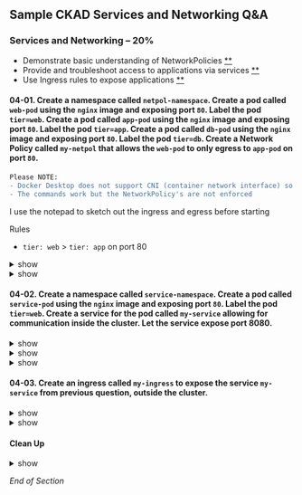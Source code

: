 ## Sample CKAD Services and Networking Q&A

### Services and Networking – 20%

- Demonstrate basic understanding of NetworkPolicies [\*\*](https://github.com/jamesbuckett/ckad-questions/blob/main/04-ckad-services-networking.md#04-01-create-a-namespace-called-netpol-namespace-create-a-pod-called-web-pod-using-the-nginx-image-and-exposing-port-80-label-the-pod-tierweb-create-a-pod-called-app-pod-using-the-nginx-image-and-exposing-port-80-label-the-pod-tierapp-create-a-pod-called-db-pod-using-the-nginx-image-and-exposing-port-80-label-the-pod-tierdb-create-a-network-policy-called-my-netpol-that-allows-the-web-pod-to-only-egress-to-app-pod-on-port-80-in-turn-only-allow-app-pod-to-egress-to-db-pod-on-port-80)
- Provide and troubleshoot access to applications via services [\*\*](https://github.com/jamesbuckett/ckad-questions/blob/main/04-ckad-services-networking.md#04-02-create-a-namespace-called-service-namespace-create-a-pod-called-service-pod-using-the-nginx-image-and-exposing-port-80-label-the-pod-tierweb-create-a-service-for-the-pod-called-my-service-allowing-for-communication-inside-the-cluster-let-the-service-expose-port-8080)
- Use Ingress rules to expose applications [\*\*](https://github.com/jamesbuckett/ckad-questions/blob/main/04-ckad-services-networking.md#04-03-create-an-ingress-called-my-ingress-to-expose-the-service-my-service-outside-the-cluster)

#### 04-01. Create a namespace called `netpol-namespace`. Create a pod called `web-pod` using the `nginx` image and exposing port `80`. Label the pod `tier=web`. Create a pod called `app-pod` using the `nginx` image and exposing port `80`. Label the pod `tier=app`. Create a pod called `db-pod` using the `nginx` image and exposing port `80`. Label the pod `tier=db`. Create a Network Policy called `my-netpol` that allows the `web-pod` to only egress to `app-pod` on port `80`.

```diff
Please NOTE:
- Docker Desktop does not support CNI (container network interface) so the NetworkPolicy's define are ignored.
- The commands work but the NetworkPolicy's are not enforced
```

I use the notepad to sketch out the ingress and egress before starting

Rules

- `tier: web` > `tier: app` on port 80

<details><summary>show</summary>
<p>

##### Prerequisites

```bash
mkdir ~/ckad/
clear
# Create all the required resources
kubectl create namespace netpol-namespace
kubectl config set-context --current --namespace=netpol-namespace

# tier: web
kubectl run web-pod --image=nginx --port=80  --labels="tier=web"
kubectl expose pod web-pod --port=80 --name=web-service

# tier: app
kubectl run app-pod --image=nginx --port=80 --labels="tier=app"
kubectl expose pod app-pod --port=80 --target-port=80 --name=app-service

# tier: db
kubectl run db-pod --image=nginx --port=80 --labels="tier=db"
kubectl expose pod db-pod --port=80 --target-port=80 --name=db-service

clear
kubectl get all
kubectl get pod -L tier
```

```bash
clear
# Test connectivity without  a Network Policy to app-service
kubectl exec web-pod -- curl -s app-service:80
```

```bash
clear
# Test connectivity without  a Network Policy to db-service
kubectl exec web-pod -- curl -s db-service:80
```

</p>
</details>

<details><summary>show</summary>
<p>

##### Solution

kubernetes.io bookmark: [The NetworkPolicy resource](https://kubernetes.io/docs/concepts/services-networking/network-policies/#networkpolicy-resource)

```bash
mkdir -p ~/ckad/
vi ~/ckad/04-01-netpol.yml
```

```bash
apiVersion: networking.k8s.io/v1
kind: NetworkPolicy
metadata:
  name: web-policy #👈👈👈 Change
spec:
  policyTypes:
  - Ingress
  - Egress
  podSelector:
    matchLabels:
      tier: web #👈👈👈 Change - Which pod does this Network Policy Apply to i.e. any pod with label tier=web
  egress:
    - from:
        - podSelector:
            matchLabels:
              tier: app #👈👈👈 Egress - Traffic to pod with label tier=app
      ports:
        - port: 80
  egress:
    - to:
        - namespaceSelector: {}
          podSelector:
            matchLabels:
              k8s-app: kube-dns
      ports:
        - port: 53
          protocol: UDP  
---
apiVersion: networking.k8s.io/v1
kind: NetworkPolicy
metadata:
  name: app-policy #👈👈👈 Change  
spec:
  policyTypes:
  - Ingress
  - Egress
  podSelector:
    matchLabels:
      tier: app #👈👈👈 Change - Which pod does this Network Policy Apply to i.e. any pod with label tier=app
  ingress:
    - from:
        - podSelector:
            matchLabels:
              tier: web #👈👈👈 Ingress - Traffic from pod with label tier=web
      ports:
        - port: 80
  egress:
    - to:
        - namespaceSelector: {}
          podSelector:
            matchLabels:
              k8s-app: kube-dns
      ports:
        - port: 53
          protocol: UDP  
```

```bash
kubectl apply -f ~/ckad/04-01-netpol.yml
```

```bash
clear
# Test connectivity with Network Policy
# Remember on Docker Desktop this will work as NetworkPolicy's are not enforced
kubectl exec web-pod -- curl -s app-service:80
```

```bash
clear
# Test connectivity with Network Policy
# Remember on Docker Desktop this will work as NetworkPolicy's are not enforced
kubectl exec web-pod -- curl -s db-service:80
```

</p>
</details>

#### 04-02. Create a namespace called `service-namespace`. Create a pod called `service-pod` using the `nginx` image and exposing port `80`. Label the pod `tier=web`. Create a service for the pod called `my-service` allowing for communication inside the cluster. Let the service expose port 8080.

<details><summary>show</summary>
<p>

##### Overview

![04-02](https://user-images.githubusercontent.com/18049790/136655759-a276fab5-fd7e-4703-91ca-56db086917ac.png)

</p>
</details>

<details><summary>show</summary>
<p>

##### Prerequisites

```bash
mkdir -p ~/ckad/
clear
kubectl create namespace service-namespace
kubectl config set-context --current --namespace=service-namespace
```

##### Help Examples

```bash
clear
kubectl run -h | more
```

Output:

```
Examples:
  # Start a nginx pod
  kubectl run nginx --image=nginx

  # Start a hazelcast pod and let the container expose port 5701
  kubectl run hazelcast --image=hazelcast/hazelcast --port=5701 👈👈👈 This example matches most closely to the question: exposing port `80`

  # Start a hazelcast pod and set environment variables "DNS_DOMAIN=cluster" and "POD_NAMESPACE=default" in the container
  kubectl run hazelcast --image=hazelcast/hazelcast --env="DNS_DOMAIN=cluster" --env="POD_NAMESPACE=default"

  # Start a hazelcast pod and set labels "app=hazelcast" and "env=prod" in the container
  kubectl run hazelcast --image=hazelcast/hazelcast --labels="app=hazelcast,env=prod" 👈👈👈 This example matches most closely to the question: Label the pod `tier=web`

  # Dry run; print the corresponding API objects without creating them
  kubectl run nginx --image=nginx --dry-run=client

  # Start a nginx pod, but overload the spec with a partial set of values parsed from JSON
  kubectl run nginx --image=nginx --overrides='{ "apiVersion": "v1", "spec": { ... } }'

  # Start a busybox pod and keep it in the foreground, don't restart it if it exits
  kubectl run -i -t busybox --image=busybox --restart=Never

  # Start the nginx pod using the default command, but use custom arguments (arg1 .. argN) for that command
  kubectl run nginx --image=nginx -- <arg1> <arg2> ... <argN>

  # Start the nginx pod using a different command and custom arguments
  kubectl run nginx --image=nginx --command -- <cmd> <arg1> ... <argN>
```

##### Solution

```bash
clear
kubectl run service-pod --image=nginx --port=80  --labels="tier=web"
kubectl get all
```

</p>
</details>

<details><summary>show</summary>
<p>

##### Help Examples

```bash
clear
kubectl expose -h | more
```

Output:

```
Examples:
  # Create a service for a replicated nginx, which serves on port 80 and connects to the containers on port 8000
  kubectl expose rc nginx --port=80 --target-port=8000

  # Create a service for a replication controller identified by type and name specified in "nginx-controller.yaml",
which serves on port 80 and connects to the containers on port 8000
  kubectl expose -f nginx-controller.yaml --port=80 --target-port=8000

  # Create a service for a pod valid-pod, which serves on port 444 with the name "frontend"
  kubectl expose pod valid-pod --port=444 --name=frontend  👈👈👈 This example matches most closely to the question: pod called `my-service`

  # Create a second service based on the above service, exposing the container port 8443 as port 443 with the name
"nginx-https"
  kubectl expose service nginx --port=443 --target-port=8443 --name=nginx-https

  # Create a service for a replicated streaming application on port 4100 balancing UDP traffic and named 'video-stream'.
  kubectl expose rc streamer --port=4100 --protocol=UDP --name=video-stream

  # Create a service for a replicated nginx using replica set, which serves on port 80 and connects to the containers on
port 8000
  kubectl expose rs nginx --port=80 --target-port=8000 👈👈👈 This example matches most closely to the question: service expose port 8080

  # Create a service for an nginx deployment, which serves on port 80 and connects to the containers on port 8000
  kubectl expose deployment nginx --port=80 --target-port=8000
```

##### Solution

```bash
clear
kubectl expose pod service-pod --port=8080 --target-port=80 --name=my-service
clear
kubectl get pod -o wide
kubectl get service
kubectl get ep
```

</p>
</details>

#### 04-03. Create an ingress called `my-ingress` to expose the service `my-service` from previous question, outside the cluster.

<details><summary>show</summary>
<p>

##### Overview

![04-03-nginx](https://user-images.githubusercontent.com/18049790/136655897-148abcb7-4a6d-4d5b-afe0-18a377921d70.png)

![04-03-ing](https://user-images.githubusercontent.com/18049790/136655911-644a6aea-c237-4fee-aa07-8f75ac786b64.png)

</p>
</details>

<details><summary>show</summary>
<p>

##### Solution

kubernetes.io bookmark: [The Ingress resource](https://kubernetes.io/docs/concepts/services-networking/ingress/#the-ingress-resource)

```bash
mkdir -p ~/ckad/
vi ~/ckad/04-03-ing.yml
```

```bash
apiVersion: networking.k8s.io/v1
kind: Ingress
metadata:
  name: my-ingress #👈👈👈 Change: `my-ingress`
  annotations:
    nginx.ingress.kubernetes.io/rewrite-target: /
spec:
  rules:
  - http:
      paths:
      - path: / #👈👈👈 Change
        pathType: Prefix
        backend:
          service:
            name: my-service #👈👈👈 Change: `my-service`
            port:
              number: 8080 #👈👈👈 Change: --port=8080
```

```bash
clear
kubectl apply -f ~/ckad/04-03-ing.yml

# Describe the ingress
# This must be present to continue: Address: localhost
# If not shutdown Docker Desktop and reboot Windows 10
kubectl describe ingress my-ingress
```

Output:

```
Name:             my-ingress
Namespace:        service-namespace
Address:          localhost
Default backend:  default-http-backend:80 (<error: endpoints "default-http-backend" not found>)
Rules:
  Host        Path  Backends
  ----        ----  --------
  *
              /   my-service:8080 (10.1.1.37:80)
Annotations:  nginx.ingress.kubernetes.io/rewrite-target: /
Events:       <none>
```

```bash
clear
# Verify that the NGINX page is rendering via the Ingress endpoint
# If you have trouble with this reboot
curl localhost
```

I sometimes had trouble with this networking setup. I just rebooted and this would work.

Output:

```
<!DOCTYPE html>
<html>
<head>
<title>Welcome to nginx!</title>
<style>
html { color-scheme: light dark; }
body { width: 35em; margin: 0 auto;
font-family: Tahoma, Verdana, Arial, sans-serif; }
</style>
</head>
<body>
<h1>Welcome to nginx!</h1>
<p>If you see this page, the nginx web server is successfully installed and
working. Further configuration is required.</p>

<p>For online documentation and support please refer to
<a href="http://nginx.org/">nginx.org</a>.<br/>
Commercial support is available at
<a href="http://nginx.com/">nginx.com</a>.</p>

<p><em>Thank you for using nginx.</em></p>
</body>
</html>
```

</p>
</details>

#### Clean Up

<details><summary>show</summary>
<p>

```bash
yes | rm -R ~/ckad/
kubectl delete ns service-namespace --force
kubectl delete ns netpol-namespace --force
```

</p>
</details>

_End of Section_
